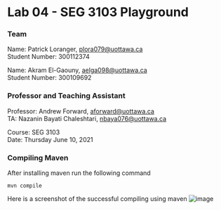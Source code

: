 
# Lab 04 - SEG 3103 Playground

### Team

Name: Patrick Loranger, plora079@uottawa.ca<br>
Student Number: 300112374<br>

Name: Akram El-Gaouny, aelga098@uottawa.ca<br>
Student Number: 300109692

### Professor and Teaching Assistant

Professor: Andrew Forward, aforward@uottawa.ca<br>
TA: Nazanin Bayati Chaleshtari, nbaya076@uottawa.ca<br>

Course: SEG 3103<br>
Date: Thursday June 10, 2021



### Compiling Maven

After installing maven run the following command
``` code 
mvn compile
```

Here is a screenshot of the successful compiling using maven
![image](https://user-images.githubusercontent.com/64698780/124795224-d1182c00-df1d-11eb-90db-910bb3e16ee8.png)
